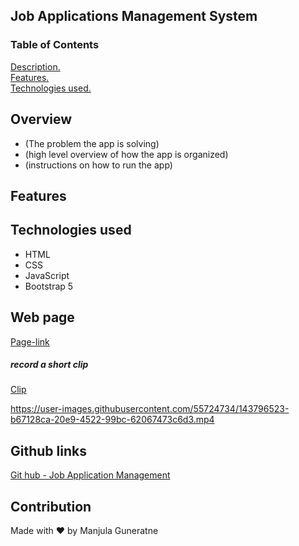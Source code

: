 ## Job Applications Management System

### Table of Contents
[ Description. ](#overview) <br />
[ Features. ](#features) <br />
[ Technologies used. ](#tech)

<a name="overview"></a>
## Overview

* (The problem the app is solving)
* (high level overview of how the app is organized)
* (instructions on how to run the app)

<a name="features"></a>
## Features

<a name="tech"></a>
## Technologies used

* HTML
* CSS
* JavaScript
* Bootstrap 5

## Web page
[Page-link](https://manjula-guneratne.github.io/Job_Applications_Management/)

##### record a short clip
[Clip](https://watch.screencastify.com/v/0pgiHnARYNq1yK39ip2i)


https://user-images.githubusercontent.com/55724734/143796523-b67128ca-20e9-4522-99bc-62067473c6d3.mp4



## Github links
[Git hub - Job Application Management](https://github.com/manjula-guneratne/Job_Applications_Management)

## Contribution
Made with ❤️ by Manjula Guneratne
